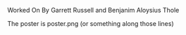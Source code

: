 Worked On By Garrett Russell and Benjanim Aloysius Thole

The poster is poster.png (or something along those lines)

